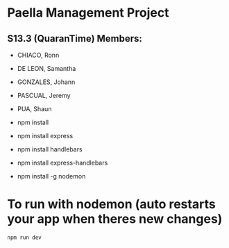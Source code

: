 # Paella Management Project
## S13.3 (QuaranTime) Members:
* CHIACO, Ronn 
* DE LEON, Samantha
* GONZALES, Johann
* PASCUAL, Jeremy
* PUA, Shaun

* npm install
* npm install express
* npm install handlebars
* npm install express-handlebars
* npm install -g nodemon

# To run with nodemon (auto restarts your app when theres new changes)
`npm run dev`

